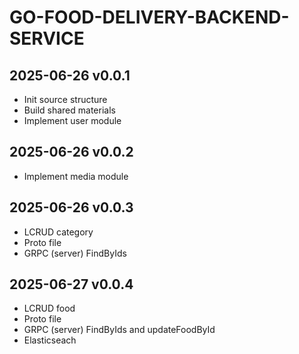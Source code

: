 # GO-FOOD-DELIVERY-BACKEND-SERVICE
## 2025-06-26 v0.0.1
- Init source structure
- Build shared materials
- Implement user module

## 2025-06-26 v0.0.2
- Implement media module

## 2025-06-26 v0.0.3
- LCRUD category
- Proto file
- GRPC (server) FindByIds

## 2025-06-27 v0.0.4
- LCRUD food
- Proto file
- GRPC (server) FindByIds and updateFoodById
- Elasticseach
